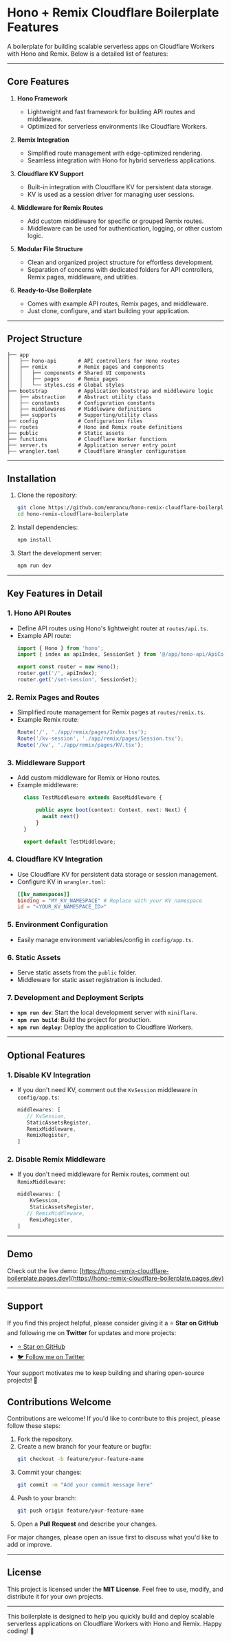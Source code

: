 # Hono + Remix Cloudflare Boilerplate Features

A boilerplate for building scalable serverless apps on Cloudflare Workers with Hono and Remix. Below is a detailed list of features:

---

## **Core Features**

1. **Hono Framework**
   - Lightweight and fast framework for building API routes and middleware.
   - Optimized for serverless environments like Cloudflare Workers.

2. **Remix Integration**
   - Simplified route management with edge-optimized rendering.
   - Seamless integration with Hono for hybrid serverless applications.

3. **Cloudflare KV Support**
   - Built-in integration with Cloudflare KV for persistent data storage.
   - KV is used as a session driver for managing user sessions.

4. **Middleware for Remix Routes**
   - Add custom middleware for specific or grouped Remix routes.
   - Middleware can be used for authentication, logging, or other custom logic.

5. **Modular File Structure**
   - Clean and organized project structure for effortless development.
   - Separation of concerns with dedicated folders for API controllers, Remix pages, middleware, and utilities.

6. **Ready-to-Use Boilerplate**
   - Comes with example API routes, Remix pages, and middleware.
   - Just clone, configure, and start building your application.

---

## **Project Structure**

```plaintext
├── app
│   ├── hono-api       # API controllers for Hono routes
│   ├── remix          # Remix pages and components
│   │   ├── components # Shared UI components
│   │   ├── pages      # Remix pages
│   │   └── styles.css # Global styles
├── bootstrap          # Application bootstrap and middleware logic
│   ├── abstraction    # Abstract utility class
│   ├── constants      # Configuration constants
│   ├── middlewares    # Middleware definitions
│   ├── supports       # Supporting/utility class
├── config             # Configuration files
├── routes             # Hono and Remix route definitions
├── public             # Static assets
├── functions          # Cloudflare Worker functions
├── server.ts          # Application server entry point
├── wrangler.toml      # Cloudflare Wrangler configuration
```

---


## Installation

1. Clone the repository:
   ```bash
   git clone https://github.com/emrancu/hono-remix-cloudflare-boilerplate
   cd hono-remix-cloudflare-boilerplate
   ```

2. Install dependencies:
   ```bash
   npm install
   ```

3. Start the development server:
   ```bash
   npm run dev
   ```

---

## **Key Features in Detail**

### **1. Hono API Routes**
- Define API routes using Hono's lightweight router at `routes/api.ts`.
- Example API route:
  ```typescript
  import { Hono } from 'hono';
  import { index as apiIndex, SessionSet } from '@/app/hono-api/ApiController';

  export const router = new Hono();
  router.get('/', apiIndex);
  router.get('/set-session', SessionSet);
  ```

### **2. Remix Pages and Routes**
- Simplified route management for Remix pages at `routes/remix.ts`.
- Example Remix route:
  ```javascript
  Route('/', './app/remix/pages/Index.tsx');
  Route('/kv-session', './app/remix/pages/Session.tsx');
  Route('/kv', './app/remix/pages/KV.tsx');
  ```

### **3. Middleware Support**
- Add custom middleware for Remix or Hono routes.
- Example middleware:
  ```typescript
    class TestMiddleware extends BaseMiddleware {
  
        public async boot(context: Context, next: Next) {
          await next()
        }
    }
  
    export default TestMiddleware;
  ```

### **4. Cloudflare KV Integration**
- Use Cloudflare KV for persistent data storage or session management.
- Configure KV in `wrangler.toml`:
  ```toml
  [[kv_namespaces]]
  binding = "MY_KV_NAMESPACE" # Replace with your KV namespace
  id = "<YOUR_KV_NAMESPACE_ID>"
  ```

### **5. Environment Configuration**
- Easily manage environment variables/config in `config/app.ts`.
 

### **6. Static Assets**
- Serve static assets from the `public` folder.
- Middleware for static asset registration is included.

### **7. Development and Deployment Scripts**
- **`npm run dev`**: Start the local development server with `miniflare`.
- **`npm run build`**: Build the project for production.
- **`npm run deploy`**: Deploy the application to Cloudflare Workers.

---

## **Optional Features**

### **1. Disable KV Integration**
- If you don't need KV, comment out the `KvSession` middleware in `config/app.ts`:
  ```typescript
  middlewares: [
     // KvSession,
     StaticAssetsRegister,
     RemixMiddleware,
     RemixRegister,
  ]
  ```

### **2. Disable Remix Middleware**
- If you don't need middleware for Remix routes, comment out `RemixMiddleware`:
  ```typescript
  middlewares: [
      KvSession,
      StaticAssetsRegister,
     // RemixMiddleware,
      RemixRegister,
  ]
  ```

---


## Demo

Check out the live demo: [https://hono-remix-cloudflare-boilerplate.pages.dev](https://hono-remix-cloudflare-boilerplate.pages.dev)

---

## Support

If you find this project helpful, please consider giving it a ⭐️ **Star on GitHub** and following me on **Twitter** for updates and more projects:

- [⭐️ Star on GitHub](https://github.com/emrancu/hono-remix-cloudflare-boilerplate)
- [🐦 Follow me on Twitter](https://x.com/ALEMRANCU)

Your support motivates me to keep building and sharing open-source projects! 🚀


## Contributions Welcome

Contributions are welcome! If you'd like to contribute to this project, please follow these steps:

1. Fork the repository.
2. Create a new branch for your feature or bugfix:
   ```bash
   git checkout -b feature/your-feature-name
   ```
3. Commit your changes:
   ```bash
   git commit -m "Add your commit message here"
   ```
4. Push to your branch:
   ```bash
   git push origin feature/your-feature-name
   ```
5. Open a **Pull Request** and describe your changes.

For major changes, please open an issue first to discuss what you'd like to add or improve.

--- 

## **License**
This project is licensed under the **MIT License**. Feel free to use, modify, and distribute it for your own projects.

---

This boilerplate is designed to help you quickly build and deploy scalable serverless applications on Cloudflare Workers with Hono and Remix. Happy coding! 🚀

 